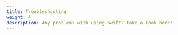 ```yaml
---
title: Troubleshooting
weight: 4
description: Any problems with using swift? Take a look here!
---
```

